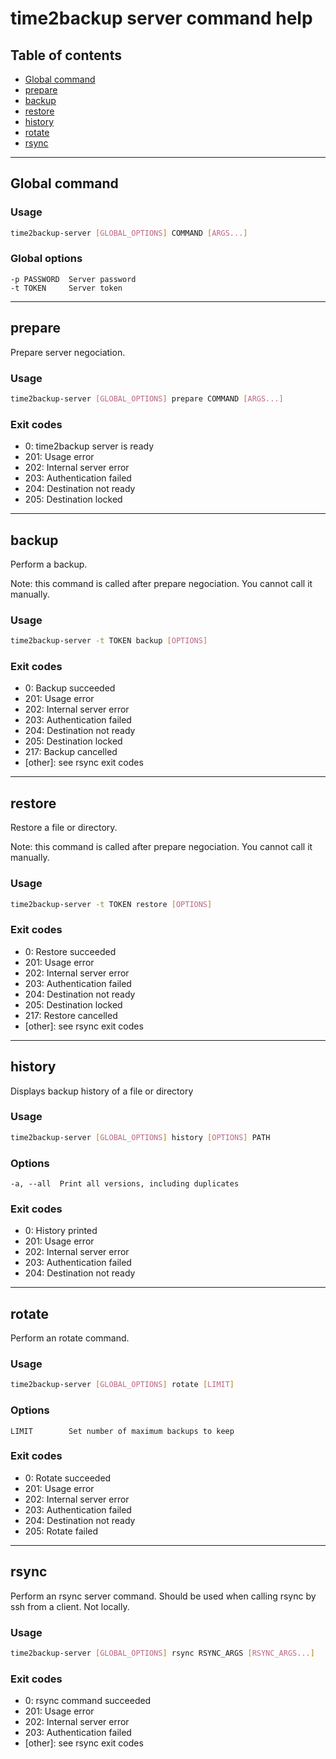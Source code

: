 # time2backup server command help

## Table of contents
* [Global command](#global)
* [prepare](#prepare)
* [backup](#backup)
* [restore](#restore)
* [history](#history)
* [rotate](#rotate)
* [rsync](#rsync)

---------------------------------------------------------------

## Global command

### Usage
```bash
time2backup-server [GLOBAL_OPTIONS] COMMAND [ARGS...]
```

### Global options
```
-p PASSWORD  Server password
-t TOKEN     Server token
```

---------------------------------------------------------------
<a name="prepare"></a>
## prepare
Prepare server negociation.

### Usage
```bash
time2backup-server [GLOBAL_OPTIONS] prepare COMMAND [ARGS...]
```

### Exit codes
- 0: time2backup server is ready
- 201: Usage error
- 202: Internal server error
- 203: Authentication failed
- 204: Destination not ready
- 205: Destination locked

---------------------------------------------------------------
<a name="backup"></a>
## backup
Perform a backup.

Note: this command is called after prepare negociation. You cannot call it manually.

### Usage
```bash
time2backup-server -t TOKEN backup [OPTIONS]
```

### Exit codes
- 0: Backup succeeded
- 201: Usage error
- 202: Internal server error
- 203: Authentication failed
- 204: Destination not ready
- 205: Destination locked
- 217: Backup cancelled
- [other]: see rsync exit codes

---------------------------------------------------------------
<a name="restore"></a>
## restore
Restore a file or directory.

Note: this command is called after prepare negociation. You cannot call it manually.

### Usage
```bash
time2backup-server -t TOKEN restore [OPTIONS]
```

### Exit codes
- 0: Restore succeeded
- 201: Usage error
- 202: Internal server error
- 203: Authentication failed
- 204: Destination not ready
- 205: Destination locked
- 217: Restore cancelled
- [other]: see rsync exit codes

---------------------------------------------------------------
<a name="history"></a>
## history
Displays backup history of a file or directory

### Usage
```bash
time2backup-server [GLOBAL_OPTIONS] history [OPTIONS] PATH
```

### Options
```
-a, --all  Print all versions, including duplicates
```

### Exit codes
- 0: History printed
- 201: Usage error
- 202: Internal server error
- 203: Authentication failed
- 204: Destination not ready

---------------------------------------------------------------
<a name="rotate"></a>
## rotate
Perform an rotate command.

### Usage
```bash
time2backup-server [GLOBAL_OPTIONS] rotate [LIMIT]
```

### Options
```
LIMIT        Set number of maximum backups to keep
```

### Exit codes
- 0: Rotate succeeded
- 201: Usage error
- 202: Internal server error
- 203: Authentication failed
- 204: Destination not ready
- 205: Rotate failed

---------------------------------------------------------------
<a name="rsync"></a>
## rsync
Perform an rsync server command.
Should be used when calling rsync by ssh from a client. Not locally.

### Usage
```bash
time2backup-server [GLOBAL_OPTIONS] rsync RSYNC_ARGS [RSYNC_ARGS...]
```

### Exit codes
- 0: rsync command succeeded
- 201: Usage error
- 202: Internal server error
- 203: Authentication failed
- [other]: see rsync exit codes
